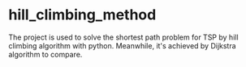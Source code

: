 # hill_climbing_method
The project is used to solve the shortest path problem for TSP by hill climbing algorithm with python. Meanwhile, it's achieved by  Dijkstra algorithm to compare. 

